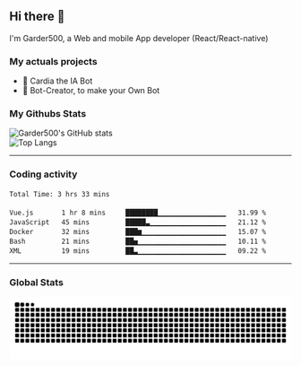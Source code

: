 ## Hi there 👋

I'm Garder500, a Web and mobile App developer (React/React-native)


### My actuals projects 
- 🔭 Cardia the IA Bot
- 🌱 Bot-Creator, to make your Own Bot

### My Githubs Stats

<!--- ![Garder 500 stats](https://github-readme-stats.vercel.app/api?username=garder500&show_icons=true&theme=Gradient) -->
![Garder500's GitHub stats](https://github-readme-stats.vercel.app/api?username=garder500&show_icons=true&theme=material-palenight&include_all_commits=true&custom_title=My%20Github%20Stats)
<br/>
![Top Langs](https://github-readme-stats.vercel.app/api/top-langs/?username=garder500&theme=material-palenight&layout=compact)

---
### Coding activity

<!--START_SECTION:waka-->

```txt
Total Time: 3 hrs 33 mins

Vue.js       1 hr 8 mins     ████████▁▁▁▁▁▁▁▁▁▁▁▁▁▁▁▁▁   31.99 %
JavaScript   45 mins         █████▃▁▁▁▁▁▁▁▁▁▁▁▁▁▁▁▁▁▁▁   21.12 %
Docker       32 mins         ███▆▁▁▁▁▁▁▁▁▁▁▁▁▁▁▁▁▁▁▁▁▁   15.07 %
Bash         21 mins         ██▅▁▁▁▁▁▁▁▁▁▁▁▁▁▁▁▁▁▁▁▁▁▁   10.11 %
XML          19 mins         ██▃▁▁▁▁▁▁▁▁▁▁▁▁▁▁▁▁▁▁▁▁▁▁   09.22 %
```

<!--END_SECTION:waka-->

---

### Global Stats 

![Snake.svg](https://github.com/garder500/garder500/blob/output/github-contribution-grid-snake.svg)
